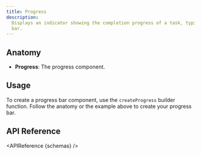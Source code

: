 ```yaml
---
title: Progress
description:
  Displays an indicator showing the completion progress of a task, typically displayed as a progress
  bar.
---
```


<script>
    import { APIReference } from '$docs/components'
    export let schemas
</script>

## Anatomy

- **Progress**: The progress component.

## Usage

To create a progress bar component, use the `createProgress` builder function. Follow the anatomy or
the example above to create your progress bar.

## API Reference

<APIReference {schemas} />
